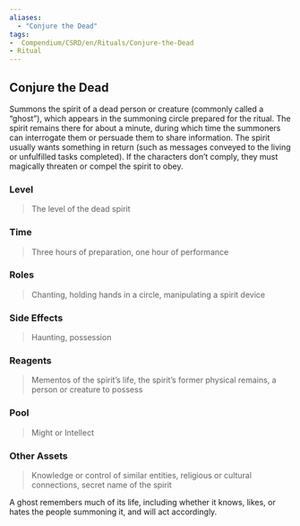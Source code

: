 ```yaml
---
aliases:
  - "Conjure the Dead"
tags:
-  Compendium/CSRD/en/Rituals/Conjure-the-Dead
- Ritual
---
```

## Conjure the Dead
Summons the spirit of a dead person or creature (commonly called a “ghost”), which appears in the summoning circle prepared for the ritual. The spirit remains there for about a minute, during which time the summoners can interrogate them or persuade them to share information. The spirit usually wants something in return (such as messages conveyed to the living or unfulfilled tasks completed). If the characters don’t comply, they must magically threaten or compel the spirit to obey. 
### Level 
>The level of the dead spirit 
### Time 
>Three hours of preparation, one hour of performance 
### Roles  
>Chanting, holding hands in a circle, manipulating a spirit device 
### Side Effects  
>Haunting, possession 
### Reagents 
>Mementos of the spirit’s life, the spirit’s former physical remains, a person or creature to possess 
### Pool 
>Might or Intellect 
### Other Assets 
>Knowledge or control of similar entities, religious or cultural connections, secret name of the spirit 

A ghost remembers much of its life, including whether it knows, likes, or hates the people summoning it, and will act accordingly.
